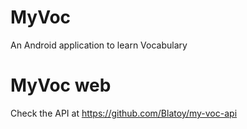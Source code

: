# MyVoc
An Android application to learn Vocabulary

# MyVoc web
Check the API at https://github.com/Blatoy/my-voc-api
